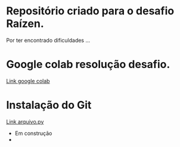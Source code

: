 # Repositório criado para o desafio Raízen.

Por ter encontrado dificuldades ...

# Google colab resolução desafio.

[Link google colab]([https://git-scm.com/downloads](https://github.com/LoreviceP/desafio_raizen/blob/main/raizen_case_data_engineering_test.py))

# Instalação do Git

[Link arquivo.py]([https://git-scm.com/book/pt-br/v2/Começando-Instalando-o-Git](https://github.com/LoreviceP/desafio_raizen/blob/main/raizen_case_data_engineering_test.py))


- Em construção
-


